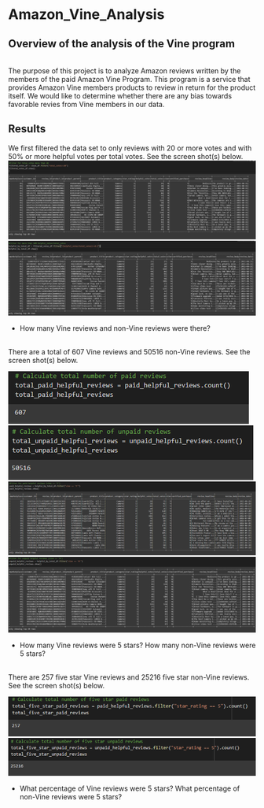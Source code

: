 # Amazon_Vine_Analysis

## Overview of the analysis of the Vine program
<br>
The purpose of this project is to analyze Amazon reviews written by the members of the paid Amazon Vine Program. This program is a service that provides Amazon Vine members products to review in return for the product itself. We would like to determine whether there are any bias towards favorable  revies from Vine members in our data.

## Results

We first filtered the data set to only reviews with 20 or more votes and with 50% or more helpful votes per total votes. See the screen shot(s) below.
![filteredDF2](images/FilteredDF2.PNG)
![filteredDF1](images/FilteredDF.PNG)
- How many Vine reviews and non-Vine reviews were there?
<br>
There are a total of 607 Vine reviews and 50516 non-Vine reviews. See the screen shot(s) below.
<br>

![count_Vine_reviews](images/count_Vine_reviews.PNG)
![count_non-Vine_reviews](images/count_non-Vine_reviews.PNG)
![Vine_reviews](images/Vine_reviews.PNG)
![non-Vine_reviews](images/non-Vine_reviews.PNG)
- How many Vine reviews were 5 stars? How many non-Vine reviews were 5 stars?
<br>
There are 257 five star Vine reviews and 25216 five star non-Vine reviews. See the screen shot(s) below.
<br>

![Vine_reviews_5_stars](images/count_Vine_five_star_reviews.PNG)
![non-Vine_reviews_5_stars](images/count_non-Vine_five_star_reviews.PNG)

- What percentage of Vine reviews were 5 stars? What percentage of non-Vine reviews were 5 stars?
